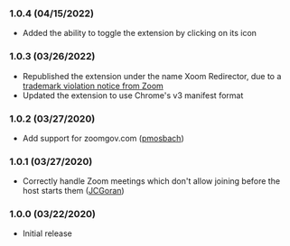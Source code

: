 ### 1.0.4 (04/15/2022)
* Added the ability to toggle the extension by clicking on its icon

### 1.0.3 (03/26/2022)
* Republished the extension under the name Xoom Redirector, due to a [trademark violation notice from Zoom](https://twitter.com/arkadiyt/status/1500141960065028098)
* Updated the extension to use Chrome's v3 manifest format

### 1.0.2 (03/27/2020)
* Add support for zoomgov.com ([pmosbach](https://github.com/arkadiyt/zoom-redirector/pull/9))

### 1.0.1 (03/27/2020)
* Correctly handle Zoom meetings which don't allow joining before the host starts them ([JCGoran](https://github.com/arkadiyt/zoom-redirector/pull/5))

### 1.0.0 (03/22/2020)
* Initial release
